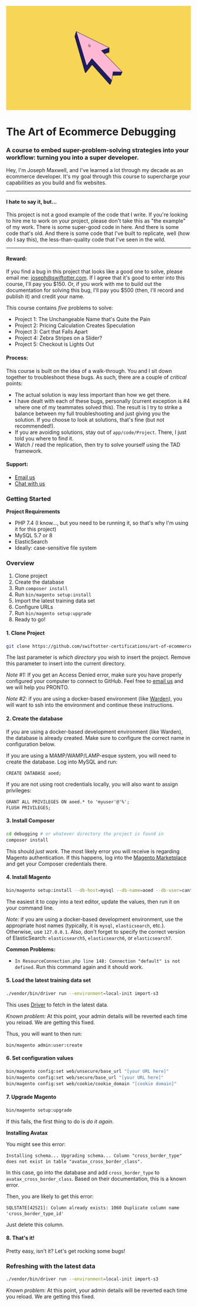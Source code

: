 ![](pub/media/course-title.png)

# The Art of Ecommerce Debugging
### A course to embed super-problem-solving strategies into your workflow: turning you into a super developer.

Hey, I'm Joseph Maxwell, and I've learned a lot through my decade as an ecommerce developer.
It's my goal through this course to supercharge your capabilities as you build and fix websites.

---
#### I hate to say it, but...
This project is not a good example of the code that I  write. If you're looking to hire me to work on your project,
please don't take this as "the example" of my work. There is some super-good code in here. And there is
some code that's old. And there is some code that I've built to replicate, well (how do I say this), the less-than-quality
code that I've seen in the wild.

---

#### Reward:
If you find a bug in this project that looks like a good one to solve, please email me: joseph@swiftotter.com. If I
agree that it's good to enter into this course, I'll pay you $150. Or, if you work with me to build out the documentation
for solving this bug, I'll pay you $500 (then, I'll record and publish it) and credit your name.

This course contains *five* problems to solve:

* Project 1: The Unchangeable Name that's Quite the Pain
* Project 2: Pricing Calculation Creates Speculation
* Project 3: Cart that Falls Apart
* Project 4: Zebra Stripes on a Slider?
* Project 5: Checkout is Lights Out

#### Process:
This course is built on the idea of a walk-through. You and I sit down together to troubleshoot these bugs. As such,
there are a couple of _critical_ points:
* The actual solution is way less important than how we get there.
* I have dealt with each of these bugs, personally (current exception is #4 
  where one of my teammates solved this). The result is I try to strike a 
  balance between my full troubleshooting and just giving you the solution. 
  If you choose to look at solutions, that's fine (but not recommended!).
* If you are avoiding solutions, stay out of `app/code/Project`. There, I 
  just told you where to find it.
* Watch / read the replication, then try to solve yourself using the TAD 
  framework.

#### Support:
* [Email us](mailto:learning@swiftotter.com)
* [Chat with us](https://join.slack.com/t/certifications-hq/shared_invite/zt-dhfoqfqv-Gbs972TAuMnakJK8Q8GWpw)

### Getting Started

**Project Requirements**
* PHP 7.4 (I know..., but you need to be running it, so that's why I'm using it for this project)
* MySQL 5.7 or 8
* ElasticSearch
* Ideally: case-sensitive file system

### Overview
1. Clone project 
2. Create the database
3. Run `composer install`
4. Run `bin/magento setup:install`
5. Import the latest training data set
6. Configure URLs
7. Run `bin/magento setup:upgrade`
8. Ready to go!

#### 1. Clone Project
```bash
git clone https://github.com/swiftotter-certifications/art-of-ecommerce-debugging debugging
```

The last parameter is _which directory_ you wish to insert the project. Remove this parameter
to insert into the current directory.

_Note #1:_ If you get an Access Denied error, make sure you have properly configured your computer 
to connect to GitHub. Feel free to [email us](mailto:learning@swiftotter.com) and we will help 
you PRONTO.

_Note #2_: if you are using a docker-based environment
(like [Warden](https://docs.warden.dev/environments/magento2.html)), you will want to ssh into
the environment and continue these instructions.

#### 2. Create the database
If you are using a docker-based development environment (like Warden), the database is already 
created. Make sure to configure the correct name in configuration below.

If you are using a MAMP/WAMP/LAMP-esque system, you will need to create the database. Log into 
MySQL and run:
```mysql
CREATE DATABASE aoed;
```

If you are not using root credentials locally, you will also want to assign privileges:
```mysql
GRANT ALL PRIVILEGES ON aoed.* to 'myuser'@'%';
FLUSH PRIVILEGES;
```

#### 3. Install Composer
```bash
cd debugging # or whatever directory the project is found in
composer install
```

This should _just work_. The most likely error you will receive is regarding Magento 
authentication. If this happens, log into the
[Magento Marketplace](https://marketplace.magento.com/) and get your Composer credentials there.

#### 4. Install Magento
```bash
bin/magento setup:install --db-host=mysql --db-name=aoed --db-user=canthelpyouhere --db-password=orhereeither --search-engine=elasticsearch7  --elasticsearch-host=elasticsearch --admin-user=admin_username --admin-password=admin_password --admin-email="me@me.com" --admin-firstname=Great --admin-lastname=Developer
```

The easiest it to copy into a text editor, update the values, then run it on your command line.

_Note:_ if you are using a docker-based development environment, use the appropriate host names (typically, it is `mysql`, `elasticsearch`, etc.).
Otherwise, use `127.0.0.1`. Also, don't forget to specify the correct version of ElasticSearch: `elasticsearch5`, `elasticsearch6`, or `elasticsearch7`.

**Common Problems:**
* `In ResourceConnection.php line 148: Connection "default" is not defined`. Run this command again and it should work.                                      

#### 5. Load the latest training data set
```bash
./vendor/bin/driver run --environment=local-init import-s3
```

This uses [Driver](https://github.com/SwiftOtter/Driver) to fetch in the latest data.

_Known problem:_ At this point, your admin details will be reverted each time you reload. We are getting this
fixed.

Thus, you will want to then run:
```
bin/magento admin:user:create
```

#### 6. Set configuration values
```bash
bin/magento config:set web/unsecure/base_url "[your URL here]"
bin/magento config:set web/secure/base_url "[your URL here]"
bin/magento config:set web/cookie/cookie_domain "[cookie domain]"
```

#### 7. Upgrade Magento
```bash
bin/magento setup:upgrade
```

If this fails, the first thing to do is _do it again_.

**Installing Avatax**

You might see this error:
```
Installing schema... Upgrading schema... Column "cross_border_type" does not exist in table "avatax_cross_border_class".
```

In this case, go into the database and add `cross_border_type` to `avatax_cross_border_class`. 
Based on their documentation, this is a known error.

Then, you are likely to get this error:
```
SQLSTATE[42S21]: Column already exists: 1060 Duplicate column name 'cross_border_type_id'
```

Just delete this column.

#### 8. That's it!
Pretty easy, isn't it? Let's get rocking some bugs!

### Refreshing with the latest data
```bash
./vendor/bin/driver run --environment=local-init import-s3
```

_Known problem:_ At this point, your admin details will be reverted each time you reload. We are getting this
fixed.

